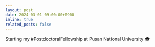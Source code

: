 ```yaml
---
layout: post
date: 2024-03-01 09:00:00+0900
inline: true
related_posts: false
---
```


Starting my #PostdoctoralFellowship at Pusan National University 🎓